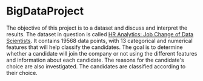 # BigDataProject
The objective of this project is to a dataset and discuss and interpret the results. The dataset in question is called [HR Analytics: Job Change of Data Scientists](https://www.kaggle.com/arashnic/hr-analytics-job-change-of-data-scientists?select=aug_train.csv). It contains 19568 data points, with 13 categorical and numerical features that will help classify the candidates. The goal is to determine whether a candidate will join the company or not using the different features and information about each candidate. The reasons for the candidate's choice are also investigated. The candidates are classified according to their choice.  
